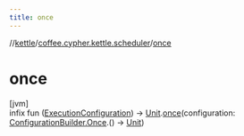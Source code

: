 ```yaml
---
title: once
---
```

//[kettle](../../index.html)/[coffee.cypher.kettle.scheduler](index.html)/[once](once.html)



# once



[jvm]\
infix fun ([ExecutionConfiguration](-execution-configuration/index.html)) -&gt; [Unit](https://kotlinlang.org/api/latest/jvm/stdlib/kotlin/-unit/index.html).[once](once.html)(configuration: [ConfigurationBuilder.Once](-configuration-builder/-once/index.html).() -&gt; [Unit](https://kotlinlang.org/api/latest/jvm/stdlib/kotlin/-unit/index.html))




